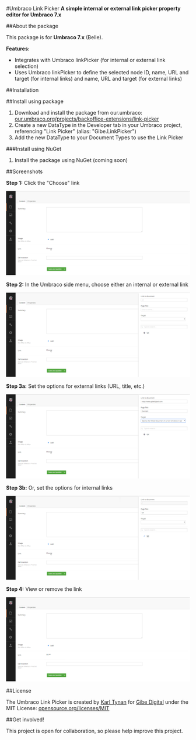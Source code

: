 #Umbraco Link Picker
**A simple internal or external link picker property editor for Umbraco 7.x**

##About the package

This package is for **Umbraco 7.x** (Belle).

**Features:**
- Integrates with Umbraco linkPicker (for internal or external link selection)
- Uses Umbraco linkPicker to define the selected node ID, name, URL and target (for internal links) and name, URL and target (for external links)

##Installation

##Install using package

1. Download and install the package from our.umbraco: <a href="https://our.umbraco.org/projects/backoffice-extensions/link-picker" target="_blank">our.umbraco.org/projects/backoffice-extensions/link-picker</a>
2. Create a new DataType in the Developer tab in your Umbraco project, referencing "Link Picker" (alias: "Gibe.LinkPicker")
3. Add the new DataType to your Document Types to use the Link Picker

###Install using NuGet

1. Install the package using NuGet (coming soon)

##Screenshots

**Step 1:** Click the "Choose" link

![Screenshot 1](README.md.res/Step-1.jpg)

**Step 2:** In the Umbraco side menu, choose either an internal or external link

![Screenshot 2](README.md.res/Step-2.jpg)

**Step 3a:** Set the options for external links (URL, title, etc.)

![Screenshot 3a](README.md.res/Step-3a.jpg)

**Step 3b:** Or, set the options for internal links

![Screenshot 3b](README.md.res/Step-3b.jpg)

**Step 4:** View or remove the link

![Screenshot 4](README.md.res/Step-4.jpg)

##License

The Umbraco Link Picker is created by <a href="http://www.karltynan.co.uk" target="_blank">Karl Tynan</a> for <a href="http://www.gibedigital.com" target="_blank">Gibe Digital</a> under the MIT License: [opensource.org/licenses/MIT](http://opensource.org/licenses/MIT)

##Get involved!

This project is open for collaboration, so please help improve this project.